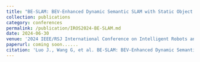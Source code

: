 ```yaml
---
title: "BE-SLAM: BEV-Enhanced Dynamic Semantic SLAM with Static Object Reconstruction"
collection: publications
category: conferences
permalink: /publication/IROS2024-BE-SLAM.md
date: 2024-06-30
venue: '2024 IEEE/RSJ International Conference on Intelligent Robots and Systems (IROS 2024)'
paperurl: coming soon......
citation: 'Luo J., Wang G, et al. BE-SLAM: BEV-Enhanced Dynamic Semantic SLAM with Static Object Reconstruction. in the Proceedings of the 2024 IEEE/RSJ International Conference on Intelligent Robots and Systems (IROS 2024)'
---
```

